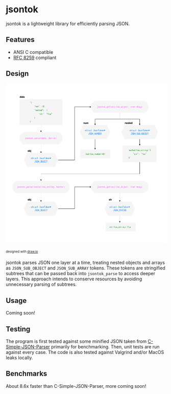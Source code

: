# jsontok

jsontok is a lightweight library for efficiently parsing JSON.

## Features
- ANSI C compatible
- [RFC 8259](https://datatracker.ietf.org/doc/html/rfc8259) compliant

## Design
<a href="https://github.com/eliasmurcray/jsontok/blob/mainline/jsontok_dark.png" target="_blank">
  <picture>
    <source media="(prefers-color-scheme: dark)" srcset="https://github.com/eliasmurcray/jsontok/blob/mainline/jsontok_dark.png">
    <source media="(prefers-color-scheme: light)" srcset="https://github.com/eliasmurcray/jsontok/blob/mainline/jsontok_light.png">
    <img height="500" alt="jsontok design diagram" src="https://github.com/eliasmurcray/jsontok/blob/mainline/jsontok_light.png">
  </picture>
</a>

<sub><sup>designed with <a href="https://draw.io/">draw.io</a></sup></sub>

jsontok parses JSON one layer at a time, treating nested objects and arrays as `JSON_SUB_OBJECT` and `JSON_SUB_ARRAY` tokens. These tokens are stringified subtrees that can be passed back into `jsontok_parse` to access deeper layers. This approach intends to conserve resources by avoiding unnecessary parsing of subtrees.

## Usage

Coming soon!

## Testing

The program is first tested against some minified JSON taken from [C-Simple-JSON-Parser](https://github.com/forkachild/C-Simple-JSON-Parser) primarily for benchmarking. Then, unit tests are run against every case. The code is also tested against Valgrind and/or MacOS leaks locally.

## Benchmarks

About 8.6x faster than C-Simple-JSON-Parser, more coming soon!

